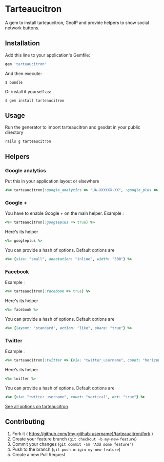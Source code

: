 # Tarteaucitron

A gem to install tarteaucitron, GeoIP and provide helpers to show social network buttons. 

## Installation

Add this line to your application's Gemfile:

```ruby
gem 'tarteaucitron'
```

And then execute:

    $ bundle

Or install it yourself as:

    $ gem install tarteaucitron

## Usage

Run the generator to import tarteaucitron and geodat in your public directory

```shell
rails g tarteaucitron
```

## Helpers

### Google analytics

Put this in your application layout or elsewhere

```ruby
<%= tarteaucitron(:google_analytics => "UA-XXXXXX-XX", :google_plus => true) %>
```

### Google +

You have to enable Google + on the main helper.
Example : 

```ruby
<%= tarteaucitron(:googleplus => true) %>
```

Here's its helper

```ruby
<%= googleplus %>
```

You can provide a hash of options. Default options are 

```ruby
<%= {size: "small", annotation: "inline", width: "300"} %>
```

### Facebook

Example : 

```ruby
<%= tarteaucitron(:facebook => true) %>
```

Here's its helper

```ruby
<%= facebook %>
```

You can provide a hash of options. Default options are 

```ruby
<%= {layout: "standard", action: "like", share: "true"} %>
```

### Twitter

Example : 

```ruby
<%= tarteaucitron(:twitter => {via: "twitter_username", count: "horizontal", dnt: "true"}) %>
```

Here's its helper

```ruby
<%= twitter %>
```

You can provide a hash of options. Default options are 

```ruby
<%= {via: "twitter_username", count: "vertical", dnt: "true"} %>
```

[See all options on tarteaucitron](https://opt-out.ferank.eu/fr/install/)

## Contributing

1. Fork it ( https://github.com/[my-github-username]/tarteaucitron/fork )
2. Create your feature branch (`git checkout -b my-new-feature`)
3. Commit your changes (`git commit -am 'Add some feature'`)
4. Push to the branch (`git push origin my-new-feature`)
5. Create a new Pull Request
